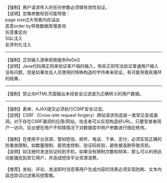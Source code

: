 【强制】用户请求传入的任何参数必须做有效性验证。<br/>
【说明】忽略参数校验可能导致：<br/>
page size过大导致内存溢出<br/>
恶意order by导致数据库慢查询<br/>
任意重定向<br/>
SQL注入<br/>
反序列化注入<br/>
<hr/>
【强制】正则输入源串拒绝服务ReDoS<br/>
【说明】Java代码用正则来验证客户端的输入，有些正则写法验证普通用户输入没有问题，但是如果攻击人员使用的特殊构造的字符串来验证，有可能导致死循环的结果。
<hr/>
【强制】禁止向HTML页面输出未经安全过滤或为正确转义的用户数据。
<hr/>
【强制】表单、AJAX提交必须执行CSRF安全过滤。<br/>
【说明】CSRF（Cross-site request forgery）跨站请求伪造是一类常见变成漏洞。对于存在CSRF漏洞的应用/网站，攻击者可以实现构造好URL，只要受害者用户一访问，后台便在用户不知情情况下对数据库中用户参数进行相应修改。
<br/><br/>
【强制】在使用平台资源，譬如短信、邮件、电话、下单、支付，必须实现正确的防重放限制，如数量限制、疲劳度控制、验证码校验，避免被滥刷导致资损。<br/>
【说明】如注册时发送验证码到手机，如果没有限制次数和频率，那么可以利用此功能骚扰到其它用户，并造成短信平台资源浪费。
<br/><br/>
【推荐】发帖、评论、发送即时消息等用户生成内容的场景必须实现防刷、文本内容违禁词过滤等风控策略。
<br/><br/>